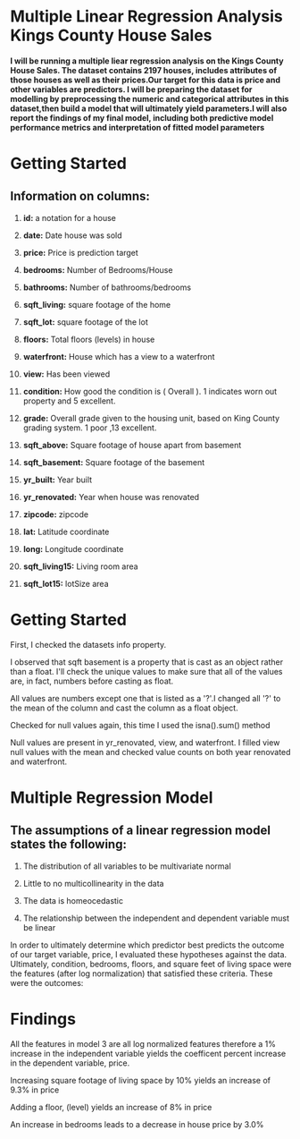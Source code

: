 # Multiple Linear Regression Analysis Kings County House Sales


#### I will be running a multiple liear regression analysis on the Kings County House Sales. The dataset contains 2197 houses, includes attributes of those houses as well as their prices.Our target for this data is price and other variables are predictors. I will be preparing the dataset for modelling by preprocessing the numeric and categorical attributes in this dataset,then build a model that will ultimately yield parameters.I will also report the findings of my final model, including both predictive model performance metrics and interpretation of fitted model parameters


# Getting Started
## Information on columns:

1) **id:** a notation for a house

2) **date:** Date house was sold

3) **price:** Price is prediction target

4) **bedrooms:** Number of Bedrooms/House

5) **bathrooms:** Number of bathrooms/bedrooms

6) **sqft_living:** square footage of the home

7) **sqft_lot:** square footage of the lot

8) **floors:** Total floors (levels) in house

9) **waterfront:** House which has a view to a waterfront

10) **view:** Has been viewed

11) **condition:** How good the condition is ( Overall ). 1 indicates worn out property and 5 excellent. 

12) **grade:** Overall grade given to the housing unit, based on King County grading system. 1 poor ,13 excellent.

13) **sqft_above:** Square footage of house apart from basement

14) **sqft_basement:** Square footage of the basement

15) **yr_built:** Year built

16) **yr_renovated:** Year when house was renovated

17) **zipcode:** zipcode

18) **lat:** Latitude coordinate

19) **long:** Longitude coordinate

20) **sqft_living15:** Living room area 

21) **sqft_lot15:** lotSize area 



# Getting Started
First, I checked the datasets info property.



I observed that sqft basement is a property that is cast as an object rather than a float. I'll check the unique values to make sure that all of the values are, in fact, numbers before casting as float.



All values are numbers except one that is listed as a '?'.I changed all '?' to the mean of the column and cast the column as a float object.



Checked for null values again, this time I used the isna().sum() method 


Null values are present in yr_renovated, view, and waterfront. I filled view null values with the mean and checked value counts on both year renovated and waterfront.


# Multiple Regression Model

## The assumptions of a linear regression model states the following:

1) The distribution of all variables to be multivariate normal

2) Little to no multicollinearity in the data

3) The data is homeocedastic

4) The relationship between the independent and dependent variable must be linear

In order to ultimately determine which predictor best predicts the outcome of our target variable, price, I evaluated these hypotheses against the data. Ultimately, condition, bedrooms, floors, and square feet of living space were the features (after log normalization) that satisfied these criteria. These were the outcomes:


# Findings

All the features in model 3 are all log normalized features therefore a 1% increase in the independent variable yields the coefficent percent increase in the dependent variable, price.

Increasing square footage of living space by 10% yields an increase of 9.3% in price

Adding a floor, (level) yields an increase of 8% in price

An increase in bedrooms leads to a decrease in house price by 3.0%
